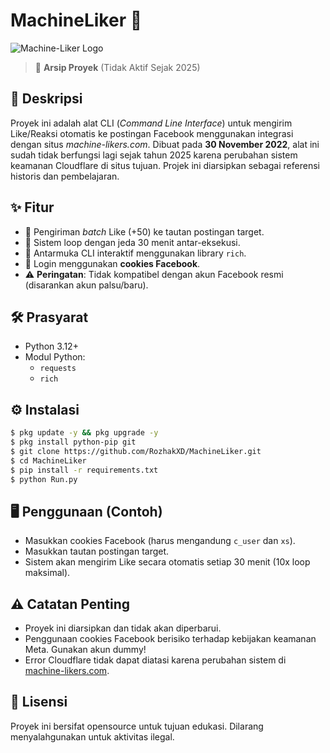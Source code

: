 # MachineLiker 🚀

![Machine-Liker Logo](https://github.com/user-attachments/assets/ffc96ae2-d721-469f-9aa6-43b969337136)
> 📂 **Arsip Proyek** (Tidak Aktif Sejak 2025)

## 📝 Deskripsi
Proyek ini adalah alat CLI (*Command Line Interface*) untuk mengirim Like/Reaksi otomatis ke postingan Facebook menggunakan integrasi dengan situs *machine-likers.com*. Dibuat pada **30 November 2022**, alat ini sudah tidak berfungsi lagi sejak tahun 2025 karena perubahan sistem keamanan Cloudflare di situs tujuan. Projek ini diarsipkan sebagai referensi historis dan pembelajaran.

## ✨ Fitur
- 🚀 Pengiriman *batch* Like (+50) ke tautan postingan target.
- 🔄 Sistem loop dengan jeda 30 menit antar-eksekusi.
- 🎨 Antarmuka CLI interaktif menggunakan library `rich`.
- 🔑 Login menggunakan **cookies Facebook**.
- ⚠️ **Peringatan**: Tidak kompatibel dengan akun Facebook resmi (disarankan akun palsu/baru).

## 🛠️ Prasyarat
- Python 3.12+
- Modul Python:
    - `requests`
    - `rich`

## ⚙️ Instalasi
```bash
$ pkg update -y && pkg upgrade -y
$ pkg install python-pip git
$ git clone https://github.com/RozhakXD/MachineLiker.git
$ cd MachineLiker
$ pip install -r requirements.txt
$ python Run.py
```

## 🖥️ Penggunaan (Contoh)
- Masukkan cookies Facebook (harus mengandung `c_user` dan `xs`).
- Masukkan tautan postingan target.
- Sistem akan mengirim Like secara otomatis setiap 30 menit (10x loop maksimal).

## ⚠️ Catatan Penting
- Proyek ini diarsipkan dan tidak akan diperbarui.
- Penggunaan cookies Facebook berisiko terhadap kebijakan keamanan Meta. Gunakan akun dummy!
- Error Cloudflare tidak dapat diatasi karena perubahan sistem di [machine-likers.com](https://machine-likers.com/).

## 📜 Lisensi
Proyek ini bersifat opensource untuk tujuan edukasi. Dilarang menyalahgunakan untuk aktivitas ilegal.
